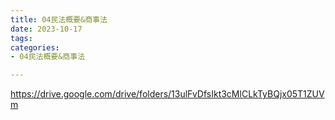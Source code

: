 ```yaml
---
title: 04民法概要&商事法
date: 2023-10-17
tags: 
categories:
- 04民法概要&商事法

---
```

https://drive.google.com/drive/folders/13ulFvDfsIkt3cMlCLkTyBQjx05T1ZUVm
